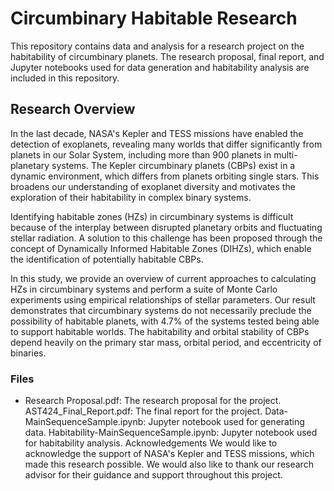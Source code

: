 # Circumbinary Habitable Research
This repository contains data and analysis for a research project on the habitability of circumbinary planets. The research proposal, final report, and Jupyter notebooks used for data generation and habitability analysis are included in this repository.

## Research Overview
In the last decade, NASA's Kepler and TESS missions have enabled the detection of exoplanets, revealing many worlds that differ significantly from planets in our Solar System, including more than 900 planets in multi-planetary systems. The Kepler circumbinary planets (CBPs) exist in a dynamic environment, which differs from planets orbiting single stars. This broadens our understanding of exoplanet diversity and motivates the exploration of their habitability in complex binary systems.

Identifying habitable zones (HZs) in circumbinary systems is difficult because of the interplay between disrupted planetary orbits and fluctuating stellar radiation. A solution to this challenge has been proposed through the concept of Dynamically Informed Habitable Zones (DIHZs), which enable the identification of potentially habitable CBPs.

In this study, we provide an overview of current approaches to calculating HZs in circumbinary systems and perform a suite of Monte Carlo experiments using empirical relationships of stellar parameters. Our result demonstrates that circumbinary systems do not necessarily preclude the possibility of habitable planets, with 4.7% of the systems tested being able to support habitable worlds. The habitability and orbital stability of CBPs depend heavily on the primary star mass, orbital period, and eccentricity of binaries.

### Files
- Research Proposal.pdf: The research proposal for the project.
AST424_Final_Report.pdf: The final report for the project.
Data-MainSequenceSample.ipynb: Jupyter notebook used for generating data.
Habitability-MainSequenceSample.ipynb: Jupyter notebook used for habitability analysis.
Acknowledgements
We would like to acknowledge the support of NASA's Kepler and TESS missions, which made this research possible. We would also like to thank our research advisor for their guidance and support throughout this project.
